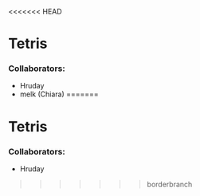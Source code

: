 <<<<<<< HEAD
# Tetris
### Collaborators:
- Hruday
- melk (Chiara)
=======
# Tetris
### Collaborators:
- Hruday
>>>>>>> borderbranch
